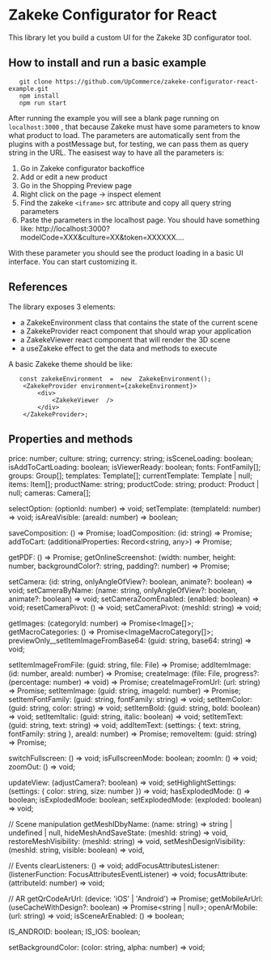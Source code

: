 # Zakeke Configurator for React

This library let you build a custom UI for the Zakeke 3D configurator tool.

## How to install and run a basic example

       git clone https://github.com/UpCommerce/zakeke-configurator-react-example.git
       npm install
       npm run start

After running the example you will see a blank page running on `localhost:3000` , that because Zakeke must have some parameters to know what product to load. 
The parameters are automatically sent from the plugins with a postMessage but, for testing, we can pass them as query string in the URL.
The easisest way to have all the parameters is:

 1. Go in Zakeke configurator backoffice
 2. Add or edit a new product
 3. Go in the Shopping Preview page
 4. Right click on the page -> inspect element
 5. Find the zakeke `<iframe>` src attribute and copy all query string parameters
 6. Paste the parameters in the localhost page. 
You should have something like:
http://localhost:3000?modelCode=XXX&culture=XX&token=XXXXXX....

With these parameter you should see the product loading in a basic UI interface. 
You can start customizing it.

## References
The library exposes 3 elements:

 - a ZakekeEnvironment class that contains the state of the current scene
 - a ZakekeProvider react component that should wrap your application
 - a ZakekeViewer react component that will render the 3D scene
 - a useZakeke effect to get the data and methods to execute

A basic Zakeke theme should be like:

 

       const zakekeEnvironment  =  new  ZakekeEnvironment();
       	<ZakekeProvider environment={zakekeEnvironment}> 
        	<div>
        		<ZakekeViewer  />
        	</div>
        </ZakekeProvider>;

## Properties and methods
price: number;
culture: string;
currency: string;
isSceneLoading: boolean;
isAddToCartLoading: boolean;
isViewerReady: boolean;
fonts: FontFamily[];
groups: Group[];
templates: Template[];
currentTemplate: Template | null;
items: Item[];
productName: string;
productCode: string;
product: Product | null;
cameras: Camera[];

selectOption: (optionId: number) =>  void;
setTemplate: (templateId: number) =>  void;
isAreaVisible: (areaId: number) =>  boolean;

saveComposition: () =>  Promise<string>;
loadComposition: (id: string) =>  Promise<void>;
addToCart: (additionalProperties: Record<string, any>) =>  Promise<void>;

getPDF: () =>  Promise<string>;
getOnlineScreenshot: (width: number, height: number, backgroundColor?: string, padding?: number) =>  Promise<string>;

setCamera: (id: string, onlyAngleOfView?: boolean, animate?: boolean) =>  void;
setCameraByName: (name: string, onlyAngleOfView?: boolean, animate?: boolean) =>  void;
setCameraZoomEnabled: (enabled: boolean) =>  void;
resetCameraPivot: () =>  void;
setCameraPivot: (meshId: string) =>  void;

getImages: (categoryId: number) =>  Promise<Image[]>;
getMacroCategories: () =>  Promise<ImageMacroCategory[]>;
previewOnly__setItemImageFromBase64: (guid: string, base64: string) =>  void;

setItemImageFromFile: (guid: string, file: File) =>  Promise<void>;
addItemImage: (id: number, areaId: number) =>  Promise<void>;
createImage: (file: File, progress?: (percentage: number) =>  void) =>  Promise<Image>;
createImageFromUrl: (url: string) =>  Promise<Image>;
setItemImage: (guid: string, imageId: number) =>  Promise<void>;
setItemFontFamily: (guid: string, fontFamily: string) =>  void;
setItemColor: (guid: string, color: string) =>  void;
setItemBold: (guid: string, bold: boolean) =>  void;
setItemItalic: (guid: string, italic: boolean) =>  void;
setItemText: (guid: string, text: string) =>  void;
addItemText: (settings: { text: string, fontFamily: string }, areaId: number) =>  Promise<void>;
removeItem: (guid: string) =>  Promise<void>;

switchFullscreen: () =>  void;
isFullscreenMode: boolean;
zoomIn: () =>  void;
zoomOut: () =>  void;

updateView: (adjustCamera?: boolean) =>  void;
setHighlightSettings: (settings: { color: string, size: number }) =>  void;
hasExplodedMode: () =>  boolean;
isExplodedMode: boolean;
setExplodedMode: (exploded: boolean) =>  void;

// Scene manipulation
getMeshIDbyName: (name: string) =>  string | undefined | null,
hideMeshAndSaveState: (meshId: string) =>  void,
restoreMeshVisibility: (meshId: string) =>  void,
setMeshDesignVisibility: (meshId: string, visible: boolean) =>  void,

// Events
clearListeners: () =>  void;
addFocusAttributesListener: (listenerFunction: FocusAttributesEventListener) =>  void;
focusAttribute: (attributeId: number) =>  void;

// AR
getQrCodeArUrl: (device: 'iOS' | 'Android') =>  Promise<string>;
getMobileArUrl: (useCacheWithDesign?: boolean) =>  Promise<string | null>;
openArMobile: (url: string) =>  void;
isSceneArEnabled: () =>  boolean;

IS_ANDROID: boolean;
IS_IOS: boolean;

setBackgroundColor: (color: string, alpha: number) =>  void;